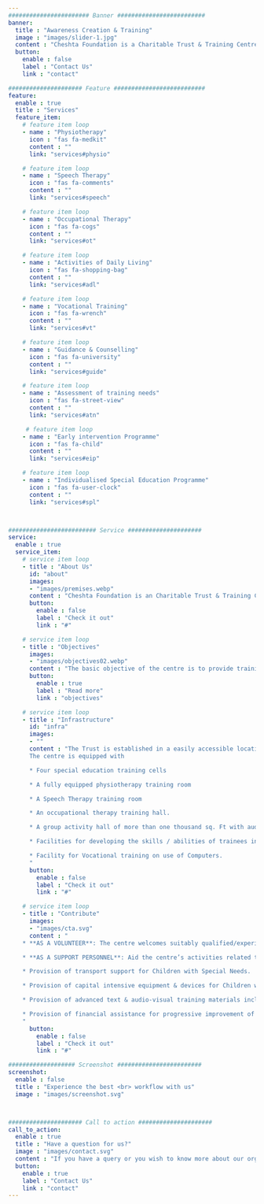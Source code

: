```yaml
---
####################### Banner #########################
banner:
  title : "Awareness Creation & Training"
  image : "images/slider-1.jpg"
  content : "Cheshta Foundation is a Charitable Trust & Training Centre working in the field of disability management and rehabilitation"
  button:
    enable : false
    label : "Contact Us"
    link : "contact"

##################### Feature ##########################
feature:
  enable : true
  title : "Services"
  feature_item:
    # feature item loop
    - name : "Physiotherapy"
      icon : "fas fa-medkit"
      content : ""
      link: "services#physio"

    # feature item loop
    - name : "Speech Therapy"
      icon : "fas fa-comments"
      content : ""
      link: "services#speech"

    # feature item loop
    - name : "Occupational Therapy"
      icon : "fas fa-cogs"
      content : ""
      link: "services#ot"

    # feature item loop
    - name : "Activities of Daily Living"
      icon : "fas fa-shopping-bag"
      content : ""
      link: "services#adl"

    # feature item loop
    - name : "Vocational Training"
      icon : "fas fa-wrench"
      content : ""
      link: "services#vt"

    # feature item loop
    - name : "Guidance & Counselling"
      icon : "fas fa-university"
      content : ""
      link: "services#guide"

    # feature item loop
    - name : "Assessment of training needs"
      icon : "fas fa-street-view"
      content : ""
      link: "services#atn"

     # feature item loop
    - name : "Early intervention Programme"
      icon : "fas fa-child"
      content : ""
      link: "services#eip"

    # feature item loop
    - name : "Individualised Special Education Programme"
      icon : "fas fa-user-clock"
      content : ""
      link: "services#spl"



######################### Service #####################
service:
  enable : true
  service_item:
    # service item loop
    - title : "About Us"
      id: "about"
      images:
      - "images/premises.webp"
      content : "Cheshta Foundation is an Charitable Trust & Training Centre working in the field of disability management and rehabilitation of persons afflicted with CP(Cerebral Palsy) and MR(Mental Retardation) with a primary objective of training and awareness creation. The Training Centre was initially established as an NGO “Cheshta” in August 2010 . After a few years of activities the Trust was registered as “Cheshta Foundation”in January 2015 at Allahabad, Uttar Pradesh (India)."
      button:
        enable : false
        label : "Check it out"
        link : "#"

    # service item loop
    - title : "Objectives"
      images:
      - "images/objectives02.webp"
      content : "The basic objective of the centre is to provide training to physically and mentally challenged children and to create awareness about the existence of such afflictions in the society and the issues faced by the affected people. We also aim to spread awareness about the measures that can be taken to control the degree of affliction"
      button:
        enable : true
        label : "Read more"
        link : "objectives"

    # service item loop
    - title : "Infrastructure"
      id: "infra"
      images:
      - ""
      content : "The Trust is established in a easily accessible location in Prayagraj city wherein all the sections are barrier free to facilitate free movement of trainees in the entire premises.
      The centre is equipped with

      * Four special education training cells

      * A fully equipped physiotherapy training room

      * A Speech Therapy training room

      * An occupational therapy training hall.

      * A group activity hall of more than one thousand sq. Ft with audio- visual training equipment inclusive of a 115 cms LED Panel.

      * Facilities for developing the skills / abilities of trainees in music, dance, art & craft etc.

      * Facility for Vocational training on use of Computers.
      "
      button:
        enable : false
        label : "Check it out"
        link : "#"

    # service item loop
    - title : "Contribute"
      images:
      - "images/cta.svg"
      content : "
    * **AS A VOLUNTEER**: The centre welcomes suitably qualified/experienced individuals to get associated with its work force as volunteers in the professional field to strengthen the day to day training activities

    * **AS A SUPPORT PERSONNEL**: Aid the centre’s activities related to awareness creation and Community/Centre based rehabilitation programmes

    * Provision of transport support for Children with Special Needs.

    * Provision of capital intensive equipment & devices for Children with Special Needs.

    * Provision of advanced text & audio-visual training materials inclusive of latest techniques of management of Children with Special Needs.

    * Provision of financial assistance for progressive improvement of centre’s training activities
    "
      button:
        enable : false
        label : "Check it out"
        link : "#"

################### Screenshot ########################
screenshot:
  enable : false
  title : "Experience the best <br> workflow with us"
  image : "images/screenshot.svg"



##################### Call to action #####################
call_to_action:
  enable : true
  title : "Have a question for us?"
  image : "images/contact.svg"
  content : "If you have a query or you wish to know more about our organisation or you wish to volunteer, Please feel free to contact us or visit us"
  button:
    enable : true
    label : "Contact Us"
    link : "contact"
---
```

